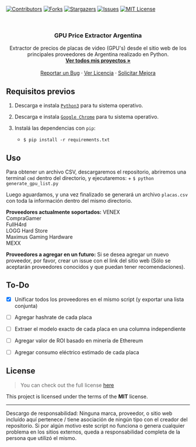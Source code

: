 [![Contributors][contributors-shield]][contributors-url]
[![Forks][forks-shield]][forks-url]
[![Stargazers][stars-shield]][stars-url]
[![Issues][issues-shield]][issues-url]
[![MIT License][license-shield]][license-url]

<br />
<p align="center">
  <h3 align="center">GPU Price Extractor Argentina</h3>

  <p align="center">
    Extractor de precios de placas de video (GPU's) desde el sitio web de los principales proveedores de Argentina realizado en Python.
    <br />
    <a href="https://github.com/PecceG2/"><strong>Ver todos mis proyectos »</strong></a>
    <br />
    <br />
    <a href="https://github.com/PecceG2/GPU-Price-Extractor-Proveedores-Argentina/issues">Reportar un Bug</a>
    ·
    <a href="https://github.com/PecceG2/GPU-Price-Extractor-Proveedores-Argentina/blob/master/LICENSE.md">Ver Licencia</a>
    ·
    <a href="https://github.com/PecceG2/GPU-Price-Extractor-Proveedores-Argentina/issues">Solicitar Mejora</a>
  </p>
</p>


**Requisitos previos**
---

1. Descarga e instala [`Python3`](https://www.python.org/downloads/) para tu sistema operativo.

2. Descarga e instala [`Google Chrome`](https://www.google.com/chrome/) para tu sistema operativo.

3. Instalá las dependencias con `pip`:
    + `$ pip install -r requirements.txt`

**Uso**
---

Para obtener un archivo CSV, descargaremos el repositorio, abriremos una terminal `cmd` dentro del directorio, y ejecutaremos:
    + `$ python generate_gpu_list.py`

Luego aguardamos, y una vez finalizado se generará un archivo `placas.csv` con toda la información dentro del mismo directorio.


**Proveedores actualmente soportados:**
VENEX<br />
CompraGamer<br />
FullH4rd<br />
LOGG Hard Store<br />
Maximus Gaming Hardware<br />
MEXX<br />

**Proveedores a agregar en un futuro:**
Si se desea agregar un nuevo proveedor, por favor, crear un issue con el link del sitio web (Sólo se aceptarán proveedores conocidos y que puedan tener recomendaciones).

## To-Do

- [x] Unificar todos los proveedores en el mismo script (y exportar una lista conjunta)
- [ ] Agregar hashrate de cada placa
- [ ] Extraer el modelo exacto de cada placa en una columna independiente
- [ ] Agregar valor de ROI basado en minería de Ethereum
- [ ] Agregar consumo eléctrico estimado de cada placa


## License
>You can check out the full license [here](https://github.com/PecceG2/GPU-Price-Extractor-Proveedores-Argentina/blob/master/LICENSE.md)

This project is licensed under the terms of the **MIT** license.


---
Descargo de responsabilidad: Ninguna marca, proveedor, o sitio web incluído aquí pertenece / tiene asociación de ningún tipo con el creador del repositorio. Si por algún motivo este script no funciona o genera cualquier problema en los sitios externos, queda a responsabilidad completa de la persona que utilizó el mismo.


[contributors-shield]: https://img.shields.io/github/contributors/PecceG2/GPU-Price-Extractor-Proveedores-Argentina.svg?style=flat-square
[contributors-url]: https://github.com/PecceG2/GPU-Price-Extractor-Proveedores-Argentina/graphs/contributors
[forks-shield]: https://img.shields.io/github/forks/PecceG2/GPU-Price-Extractor-Proveedores-Argentina.svg?style=flat-square
[forks-url]: https://github.com/PecceG2/GPU-Price-Extractor-Proveedores-Argentina/network/members
[stars-shield]: https://img.shields.io/github/stars/PecceG2/GPU-Price-Extractor-Proveedores-Argentina.svg?style=flat-square
[stars-url]: https://github.com/PecceG2/GPU-Price-Extractor-Proveedores-Argentina/stargazers
[issues-shield]: https://img.shields.io/github/issues/PecceG2/GPU-Price-Extractor-Proveedores-Argentina.svg?style=flat-square
[issues-url]: https://github.com/PecceG2/GPU-Price-Extractor-Proveedores-Argentina/issues
[license-shield]: https://img.shields.io/github/license/PecceG2/GPU-Price-Extractor-Proveedores-Argentina.svg?style=flat-square
[license-url]: https://github.com/PecceG2/GPU-Price-Extractor-Proveedores-Argentina/blob/master/LICENSE.md

